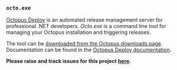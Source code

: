 ### `octo.exe`

[Octopus Deploy][1] is an automated release management server for professional .NET developers.  *Octo.exe* is a command line tool for managing your Octopus installation and triggering releases. 

The tool can be [downloaded from the Octopus downloads page][2]. Documentation can be found in the [Octopus Deploy documentation](http://docs.octopusdeploy.com/pages/viewpage.action?pageId=360596). 

**Please raise and track issues for this project [here](https://github.com/OctopusDeploy/Issues/issues/).**

[1]: http://octopusdeploy.com 
[2]: http://octopusdeploy.com/downloads
